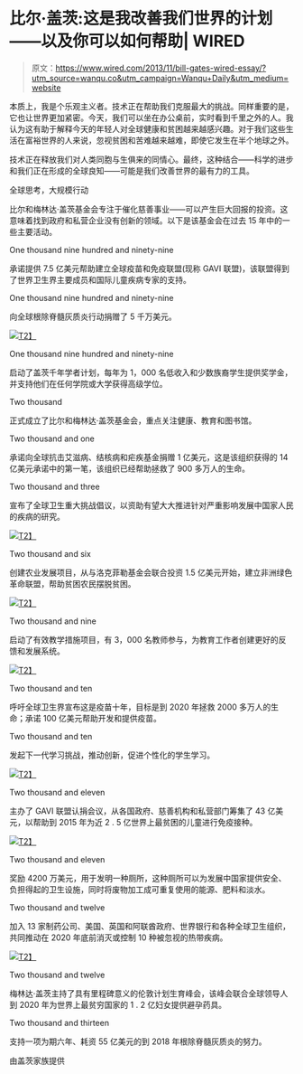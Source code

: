 # 比尔·盖茨:这是我改善我们世界的计划——以及你可以如何帮助| WIRED

> 原文：<https://www.wired.com/2013/11/bill-gates-wired-essay/?utm_source=wanqu.co&utm_campaign=Wanqu+Daily&utm_medium=website>

本质上，我是个乐观主义者。技术正在帮助我们克服最大的挑战。同样重要的是，它也让世界更加紧密。今天，我们可以坐在办公桌前，实时看到千里之外的人。我认为这有助于解释今天的年轻人对全球健康和贫困越来越感兴趣。对于我们这些生活在富裕世界的人来说，忽视贫困和苦难越来越难，即使它发生在半个地球之外。

技术正在释放我们对人类同胞与生俱来的同情心。最终，这种结合——科学的进步和我们正在形成的全球良知——可能是我们改善世界的最有力的工具。

全球思考，大规模行动

比尔和梅林达·盖茨基金会专注于催化慈善事业——可以产生巨大回报的投资。这意味着找到政府和私营企业没有创新的领域。以下是该基金会在过去 15 年中的一些主要活动。

One thousand nine hundred and ninety-nine

承诺提供 7.5 亿美元帮助建立全球疫苗和免疫联盟(现称 GAVI 联盟)，该联盟得到了世界卫生界主要成员和国际儿童疾病专家的支持。

One thousand nine hundred and ninety-nine

向全球根除脊髓灰质炎行动捐赠了 5 千万美元。

[![](img/e53c78194fa98fe37eef32edecc49bf1.png)T2】](https://www.wired.com/images_blogs/business/2013/11/ff_gatestimeline_f.jpg)

One thousand nine hundred and ninety-nine

启动了盖茨千年学者计划，每年为 1，000 名低收入和少数族裔学生提供奖学金，并支持他们在任何学院或大学获得高级学位。

Two thousand

正式成立了比尔和梅林达·盖茨基金会，重点关注健康、教育和图书馆。

Two thousand and one

承诺向全球抗击艾滋病、结核病和疟疾基金捐赠 1 亿美元，这是该组织获得的 14 亿美元承诺中的第一笔，该组织已经帮助拯救了 900 多万人的生命。

Two thousand and three

宣布了全球卫生重大挑战倡议，以资助有望大大推进针对严重影响发展中国家人民的疾病的研究。

[![](img/51a8a758e864920a14b2a25cbb297a21.png)T2】](https://www.wired.com/images_blogs/business/2013/11/ff_gatestimeline2_f.jpg)

Two thousand and six

创建农业发展项目，从与洛克菲勒基金会联合投资 1.5 亿美元开始，建立非洲绿色革命联盟，帮助贫困农民摆脱贫困。

[![](img/45fca5744af29e0d1bc5937be0b6d9d1.png)T2】](https://www.wired.com/images_blogs/business/2013/11/ff_gatestimeline3_f.jpg)

Two thousand and nine

启动了有效教学措施项目，有 3，000 名教师参与，为教育工作者创建更好的反馈和发展系统。

[![](img/0379c5787b4085a8d5cfd9a05fd059d4.png)T2】](https://www.wired.com/images_blogs/business/2013/11/ff_gatestimeline4_f.jpg)

Two thousand and ten

呼吁全球卫生界宣布这是疫苗十年，目标是到 2020 年拯救 2000 多万人的生命；承诺 100 亿美元帮助开发和提供疫苗。

Two thousand and ten

发起下一代学习挑战，推动创新，促进个性化的学生学习。

[![](img/17d98f5dd3285538250b180ddfa508f6.png)T2】](https://www.wired.com/images_blogs/business/2013/11/ff_gatestimeline5_f.jpg)

Two thousand and eleven

主办了 GAVI 联盟认捐会议，从各国政府、慈善机构和私营部门筹集了 43 亿美元，以帮助到 2015 年为近 2 . 5 亿世界上最贫困的儿童进行免疫接种。

[![](img/9c578f92a7125b0face698fc9d029a98.png)T2】](https://www.wired.com/images_blogs/business/2013/11/ff_gatestimeline6_f.jpg)

Two thousand and eleven

奖励 4200 万美元，用于发明一种厕所，这种厕所可以为发展中国家提供安全、负担得起的卫生设施，同时将废物加工成可重复使用的能源、肥料和淡水。

Two thousand and twelve

加入 13 家制药公司、美国、英国和阿联酋政府、世界银行和各种全球卫生组织，共同推动在 2020 年底前消灭或控制 10 种被忽视的热带疾病。

[![](img/c7c6f464348da01295da6008e7404135.png)T2】](https://www.wired.com/images_blogs/business/2013/11/ff_gatestimeline7_f.jpg)

Two thousand and twelve

梅林达·盖茨主持了具有里程碑意义的伦敦计划生育峰会，该峰会联合全球领导人到 2020 年为世界上最贫穷国家的 1 . 2 亿妇女提供避孕药具。

Two thousand and thirteen

支持一项为期六年、耗资 55 亿美元的到 2018 年根除脊髓灰质炎的努力。

由盖茨家族提供